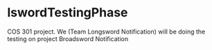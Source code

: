 # lswordTestingPhase
COS 301 project. We (Team Longsword Notification) will be doing the testing on project Broadsword Notification
